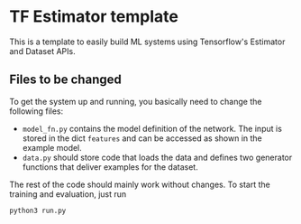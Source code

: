# TF Estimator template

This is a template to easily build ML systems using Tensorflow's Estimator and Dataset APIs.

## Files to be changed

To get the system up and running, you basically need to change the following files:

- `model_fn.py` contains the model definition of the network. The input is stored in the dict `features` and can be accessed as shown in the example model.
- `data.py` should store code that loads the data and defines two generator functions that deliver examples for the dataset.

The rest of the code should mainly work without changes. To start the training and evaluation, just run

```python3 run.py```

